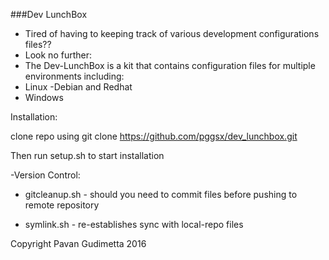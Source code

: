 ###Dev LunchBox
- Tired of having to keeping track of various development configurations files??
- Look no further:
- The Dev-LunchBox is a kit that contains configuration files for multiple environments including:
- Linux
-Debian and Redhat
- Windows

Installation:

clone repo using git clone https://github.com/pggsx/dev_lunchbox.git

Then run setup.sh to start installation

-Version Control:

- gitcleanup.sh - should you need to commit files before pushing to remote repository

- symlink.sh - re-establishes sync with local-repo files


Copyright Pavan Gudimetta 2016
